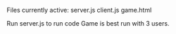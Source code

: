 Files currently active:
  server.js
  client.js
  game.html

Run server.js to run code
Game is best run with 3 users. 
